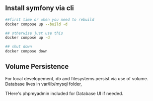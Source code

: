 ## Install symfony via cli ##

```bash
##first time or when you need to rebuild
docker compose up --build -d

## otherwise just use this
docker compose up -d

## shut down
docker compose down
```

## Volume Persistence ##
For local developement, db and filesystems persist via use of volume. Database lives in var/lib/mysql folder,

THere's phpmyadmin included for Database UI if needed. 